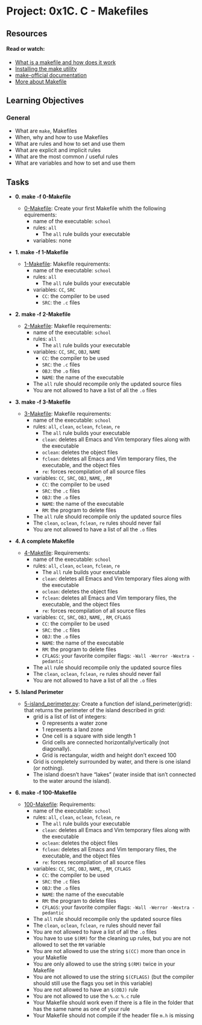 # Project: 0x1C. C - Makefiles

## Resources

#### Read or watch:

* [What is a makefile and how does it work](https://opensource.com/article/18/8/what-how-makefile)
* [Installing the make utility](https://www.geeksforgeeks.org/how-to-install-make-on-ubuntu/)
* [make-official documentation](https://www.gnu.org/software/make/manual/html_node/)
* [More about Makefile](https://www.google.com/search?q=makefile&safe=active)
## Learning Objectives

### General

* What are <code>make</code>, Makefiles
* When, why and how to use Makefiles
* What are rules and how to set and use them
* What are explicit and implicit rules
* What are the most common / useful rules
* What are variables and how to set and use them
## Tasks


* **0. make -f 0-Makefile**
  * [0-Makefile](./0-Makefile): Create your first Makefile whith the following equirements:
    * name of the executable: `school`
    * rules: `all`
      * The `all` rule builds your executable
    * variables: none

* **1. make -f 1-Makefile**
  * [1-Makefile](./1-Makefile): Makefile requirements:
    * name of the executable:  `school`
    * rules: `all`
      * The `all` rule builds your executable
    * variables: `CC`, `SRC`
      * `CC`: the compiler to be used
      * `SRC`: the `.c` files
  
* **2. make -f 2-Makefile**
  * [2-Makefile](./2-Makefile): Makefile requirements:
    * name of the executable: `school`
    * rules: `all`
      * The `all` rule builds your executable
    * variables: `CC`, `SRC`, `OBJ`, `NAME`
      * `CC`: the compiler to be used
      * `SRC`: the `.c` files
      * `OBJ`: the `.o` files
      * `NAME`: the name of the executable
    * The `all` rule should recompile only the updated source files
    * You are not allowed to have a list of all the `.o` files

* **3. make -f 3-Makefile**
  * [3-Makefile](./3-Makefile): Makefile requirements:
    * name of the executable: `school`
    * rules: `all`, `clean`, `oclean`, `fclean`, `re`
      * The `all` rule builds your executable
      * `clean`: deletes all Emacs and Vim temporary files along with the executable
      * `oclean`: deletes the object files
      * `fclean`: deletes all Emacs and Vim temporary files, the executable, and the object files
      * `re`: forces recompilation of all source files
    * variables: `CC`, `SRC`, `OBJ`, `NAME`, , `RM`
      * `CC`: the compiler to be used
      * `SRC`: the `.c` files
      * `OBJ`: the `.o` files
      * `NAME`: the name of the executable
      * `RM`: the program to delete files
    * The `all` rule should recompile only the updated source files
    * The `clean`, `oclean`, `fclean`, `re` rules should never fail
    * You are not allowed to have a list of all the `.o` files
* **4. A complete Makefile**
  * [4-Makefile](./4-Makefile): Requirements:
    * name of the executable: `school`
    * rules: `all`, `clean`, `oclean`, `fclean`, `re`
      * The `all` rule builds your executable
      * `clean`: deletes all Emacs and Vim temporary files along with the executable
      * `oclean`: deletes the object files
      * `fclean`: deletes all Emacs and Vim temporary files, the executable, and the object files
      * `re`: forces recompilation of all source files
    * variables: `CC`, `SRC`, `OBJ`, `NAME`, , `RM`, `CFLAGS`
      * `CC`: the compiler to be used
      * `SRC`: the `.c` files
      * `OBJ`: the `.o` files
      * `NAME`: the name of the executable
      * `RM`: the program to delete files
      * `CFLAGS`: your favorite compiler flags: `-Wall -Werror -Wextra -pedantic`
    * The `all` rule should recompile only the updated source files
    * The `clean`, `oclean`, `fclean`, `re` rules should never fail
    * You are not allowed to have a list of all the `.o` files
* **5. Island Perimeter**
  * [5-island_perimeter.py](./5-island_perimeter.py): Create a function def island_perimeter(grid): that returns the perimeter of the island described in grid:
    * grid is a list of list of integers:
      * 0 represents a water zone
      * 1 represents a land zone
      * One cell is a square with side length 1
      * Grid cells are connected horizontally/vertically (not diagonally).
      * Grid is rectangular, width and height don’t exceed 100
    * Grid is completely surrounded by water, and there is one island (or nothing).
    * The island doesn’t have “lakes” (water inside that isn’t connected to the water around the island).
    
* **6. make -f 100-Makefile**
  * [100-Makefile](./100-Makefile): Requirements:
    * name of the executable: `school`
    * rules: `all`, `clean`, `oclean`, `fclean`, `re`
      * The `all` rule builds your executable
      * `clean`: deletes all Emacs and Vim temporary files along with the executable
      * `oclean`: deletes the object files
      * `fclean`: deletes all Emacs and Vim temporary files, the executable, and the object files
      * `re`: forces recompilation of all source files
    * variables: `CC`, `SRC`, `OBJ`, `NAME`, , `RM`, `CFLAGS`
      * `CC`: the compiler to be used
      * `SRC`: the `.c` files
      * `OBJ`: the `.o` files
      * `NAME`: the name of the executable
      * `RM`: the program to delete files
      * `CFLAGS`: your favorite compiler flags: `-Wall -Werror -Wextra -pedantic`
    * The `all` rule should recompile only the updated source files
    * The `clean`, `oclean`, `fclean`, `re` rules should never fail
    * You are not allowed to have a list of all the `.o` files
    * You have to use `$(RM)` for the cleaning up rules, but you are not allowed to set the `RM` variable
    * You are not allowed to use the string `$(CC)` more than once in your Makefile
    * You are only allowed to use the string `$(RM)` twice in your Makefile
    * You are not allowed to use the string `$(CFLAGS)` (but the compiler should still use the flags you set in this variable)
    * You are not allowed to have an `$(OBJ)` rule
    * You are not allowed to use the `%.o`: `%.c` rule
    * Your Makefile should work even if there is a file in the folder that has the same name as one of your rule
    * Your Makefile should not compile if the header file `m.h` is missing
